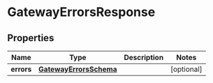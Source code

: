 

# GatewayErrorsResponse


## Properties

Name | Type | Description | Notes
------------ | ------------- | ------------- | -------------
**errors** | [**GatewayErrorsSchema**](GatewayErrorsSchema.md) |  |  [optional]



